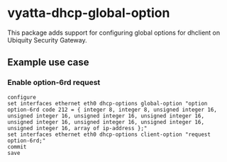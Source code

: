 # vyatta-dhcp-global-option

This package adds support for configuring global options for dhclient on Ubiquity Security Gateway.

## Example use case

### Enable option-6rd request

```
configure
set interfaces ethernet eth0 dhcp-options global-option "option option-6rd code 212 = { integer 8, integer 8, unsigned integer 16, unsigned integer 16, unsigned integer 16, unsigned integer 16, unsigned integer 16, unsigned integer 16, unsigned integer 16, unsigned integer 16, array of ip-address };"
set interfaces ethernet eth0 dhcp-options client-option "request option-6rd;"
commit
save
```
